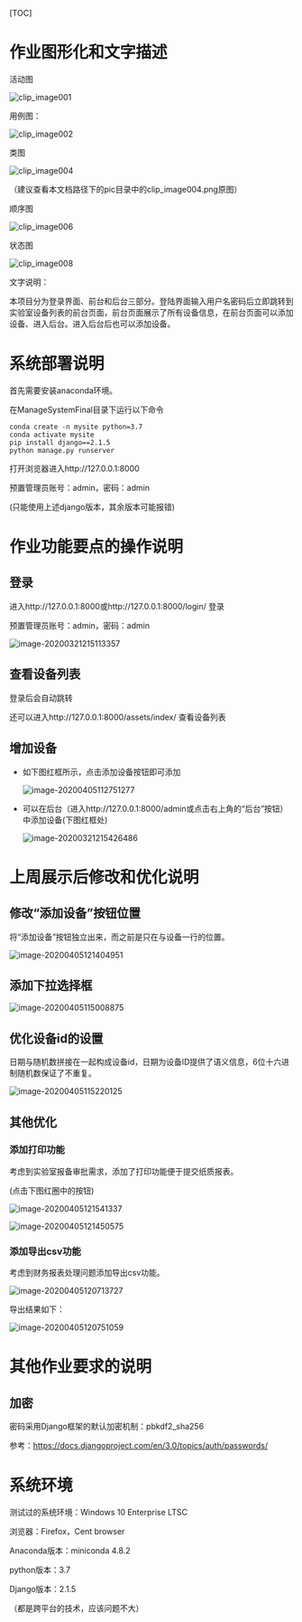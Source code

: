 [TOC]

# 作业图形化和文字描述

活动图

![clip_image001](./pic/clip_image001.png)

用例图：

![clip_image002](./pic/clip_image002.png)

类图

![clip_image004](./pic/clip_image004.png)

（建议查看本文档路径下的pic目录中的clip_image004.png原图）

顺序图

![clip_image006](./pic/clip_image006.png)

状态图

![clip_image008](./pic/clip_image008.png)

文字说明：

本项目分为登录界面、前台和后台三部分。登陆界面输入用户名密码后立即跳转到实验室设备列表的前台页面，前台页面展示了所有设备信息，在前台页面可以添加设备、进入后台。进入后台后也可以添加设备。

# 系统部署说明

首先需要安装anaconda环境。

在ManageSystemFinal目录下运行以下命令

```
conda create -n mysite python=3.7
conda activate mysite
pip install django==2.1.5
python manage.py runserver
```

打开浏览器进入http://127.0.0.1:8000

预置管理员账号：admin，密码：admin

(只能使用上述django版本，其余版本可能报错)

# 作业功能要点的操作说明

## 登录

进入http://127.0.0.1:8000或http://127.0.0.1:8000/login/ 登录

预置管理员账号：admin，密码：admin

![image-20200321215113357](pic/image-20200321215113357.png)

## 查看设备列表

登录后会自动跳转

还可以进入http://127.0.0.1:8000/assets/index/ 查看设备列表

## 增加设备

- 如下图红框所示，点击添加设备按钮即可添加

  ![image-20200405112751277](pic/image-20200405112751277.png)

- 可以在后台（进入http://127.0.0.1:8000/admin或点击右上角的“后台”按钮）中添加设备(下图红框处)

  ![image-20200321215426486](pic/image-20200321215426486.png)

# 上周展示后修改和优化说明

## 修改“添加设备”按钮位置

将“添加设备”按钮独立出来，而之前是只在与设备一行的位置。

![image-20200405121404951](pic/image-20200405121404951.png)

## 添加下拉选择框

![image-20200405115008875](pic/image-20200405115008875.png)

## 优化设备id的设置

日期与随机数拼接在一起构成设备id，日期为设备ID提供了语义信息，6位十六进制随机数保证了不重复。

![image-20200405115220125](pic/image-20200405115220125.png)

## 其他优化

### 添加打印功能

考虑到实验室报备审批需求，添加了打印功能便于提交纸质报表。

(点击下图红圈中的按钮)

![image-20200405121541337](pic/image-20200405121541337.png)

![image-20200405121450575](pic/image-20200405121450575.png)

### 添加导出csv功能

考虑到财务报表处理问题添加导出csv功能。

![image-20200405120713727](pic/image-20200405120713727.png)

导出结果如下：

![image-20200405120751059](pic/image-20200405120751059.png)

# 其他作业要求的说明

## 加密

密码采用Django框架的默认加密机制：pbkdf2_sha256

参考：https://docs.djangoproject.com/en/3.0/topics/auth/passwords/

# 系统环境

测试过的系统环境：Windows 10 Enterprise LTSC

浏览器：Firefox，Cent browser

Anaconda版本：miniconda 4.8.2

python版本：3.7

Django版本：2.1.5

（都是跨平台的技术，应该问题不大）


